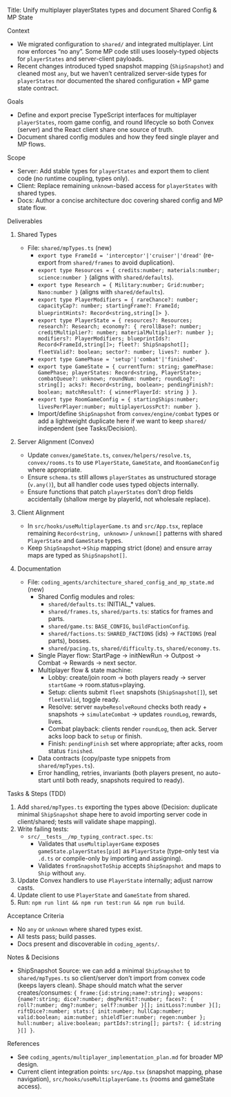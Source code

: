 Title: Unify multiplayer playerStates types and document Shared Config & MP State

Context
- We migrated configuration to `shared/` and integrated multiplayer. Lint now enforces “no any”. Some MP code still uses loosely-typed objects for `playerStates` and server-client payloads.
- Recent changes introduced typed snapshot mapping (`ShipSnapshot`) and cleaned most `any`, but we haven’t centralized server-side types for `playerStates` nor documented the shared configuration + MP game state contract.

Goals
- Define and export precise TypeScript interfaces for multiplayer `playerStates`, room game config, and round lifecycle so both Convex (server) and the React client share one source of truth.
- Document shared config modules and how they feed single player and MP flows.

Scope
- Server: Add stable types for `playerStates` and export them to client code (no runtime coupling, types only).
- Client: Replace remaining `unknown`-based access for `playerStates` with shared types.
- Docs: Author a concise architecture doc covering shared config and MP state flow.

Deliverables
1) Shared Types
   - File: `shared/mpTypes.ts` (new)
     - `export type FrameId = 'interceptor'|'cruiser'|'dread'` (re-export from `shared/frames` to avoid duplication).
     - `export type Resources = { credits:number; materials:number; science:number }` (aligns with `shared/defaults`).
     - `export type Research = { Military:number; Grid:number; Nano:number }` (aligns with `shared/defaults`).
     - `export type PlayerModifiers = { rareChance?: number; capacityCap?: number; startingFrame?: FrameId; blueprintHints?: Record<string,string[]> }`.
     - `export type PlayerState = { resources?: Resources; research?: Research; economy?: { rerollBase?: number; creditMultiplier?: number; materialMultiplier?: number }; modifiers?: PlayerModifiers; blueprintIds?: Record<FrameId,string[]>; fleet?: ShipSnapshot[]; fleetValid?: boolean; sector?: number; lives?: number }`.
     - `export type GamePhase = 'setup'|'combat'|'finished'`.
     - `export type GameState = { currentTurn: string; gamePhase: GamePhase; playerStates: Record<string, PlayerState>; combatQueue?: unknown; roundNum: number; roundLog?: string[]; acks?: Record<string, boolean>; pendingFinish?: boolean; matchResult?: { winnerPlayerId: string } }`.
     - `export type RoomGameConfig = { startingShips:number; livesPerPlayer:number; multiplayerLossPct?: number }`.
     - Import/define `ShipSnapshot` from `convex/engine/combat` types or add a lightweight duplicate here if we want to keep `shared/` independent (see Tasks/Decision).

2) Server Alignment (Convex)
   - Update `convex/gameState.ts`, `convex/helpers/resolve.ts`, `convex/rooms.ts` to use `PlayerState`, `GameState`, and `RoomGameConfig` where appropriate.
   - Ensure `schema.ts` still allows `playerStates` as unstructured storage (`v.any()`), but all handler code uses typed objects internally.
   - Ensure functions that patch `playerStates` don’t drop fields accidentally (shallow merge by playerId, not wholesale replace).

3) Client Alignment
   - In `src/hooks/useMultiplayerGame.ts` and `src/App.tsx`, replace remaining `Record<string, unknown>` / `unknown[]` patterns with shared `PlayerState` and `GameState` types.
   - Keep `ShipSnapshot`→`Ship` mapping strict (done) and ensure array maps are typed as `ShipSnapshot[]`.

4) Documentation
   - File: `coding_agents/architecture_shared_config_and_mp_state.md` (new)
     - Shared Config modules and roles:
       - `shared/defaults.ts`: INITIAL_* values.
       - `shared/frames.ts`, `shared/parts.ts`: statics for frames and parts.
       - `shared/game.ts`: `BASE_CONFIG`, `buildFactionConfig`.
       - `shared/factions.ts`: `SHARED_FACTIONS` (ids) → `FACTIONS` (real parts), bosses.
       - `shared/pacing.ts`, `shared/difficulty.ts`, `shared/economy.ts`.
     - Single Player flow: StartPage → initNewRun → Outpost → Combat → Rewards → next sector.
     - Multiplayer flow & state machine:
       - Lobby: create/join room → both players ready → server `startGame` → room.status=playing.
       - Setup: clients submit `fleet` snapshots (`ShipSnapshot[]`), set `fleetValid`, toggle ready.
       - Resolve: server `maybeResolveRound` checks both ready + snapshots → `simulateCombat` → updates `roundLog`, rewards, lives.
       - Combat playback: clients render `roundLog`, then ack. Server acks loop back to `setup` or finish.
       - Finish: `pendingFinish` set where appropriate; after acks, room status `finished`.
     - Data contracts (copy/paste type snippets from `shared/mpTypes.ts`).
     - Error handling, retries, invariants (both players present, no auto-start until both ready, snapshots required to ready).

Tasks & Steps (TDD)
1) Add `shared/mpTypes.ts` exporting the types above (Decision: duplicate minimal `ShipSnapshot` shape here to avoid importing server code in client/shared; tests will validate shape mapping).
2) Write failing tests:
   - `src/__tests__/mp_typing_contract.spec.ts`:
     - Validates that `useMultiplayerGame` exposes `gameState.playerStates[pid]` as `PlayerState` (type-only test via `.d.ts` or compile-only by importing and assigning).
     - Validates `fromSnapshotToShip` accepts `ShipSnapshot` and maps to `Ship` without `any`.
3) Update Convex handlers to use `PlayerState` internally; adjust narrow casts.
4) Update client to use `PlayerState` and `GameState` from shared.
5) Run: `npm run lint && npm run test:run && npm run build`.

Acceptance Criteria
- No `any` or `unknown` where shared types exist.
- All tests pass; build passes.
- Docs present and discoverable in `coding_agents/`.

Notes & Decisions
- ShipSnapshot Source: we can add a minimal `ShipSnapshot` to `shared/mpTypes.ts` so client/server don’t import from convex code (keeps layers clean). Shape should match what the server creates/consumes: `{ frame:{id:string;name?:string}; weapons:{name?:string; dice?:number; dmgPerHit?:number; faces?: { roll?:number; dmg?:number; self?:number }[]; initLoss?:number }[]; riftDice?:number; stats:{ init:number; hullCap:number; valid:boolean; aim:number; shieldTier:number; regen:number }; hull:number; alive:boolean; partIds?:string[]; parts?: { id:string }[] }`.

References
- See `coding_agents/multiplayer_implementation_plan.md` for broader MP design.
- Current client integration points: `src/App.tsx` (snapshot mapping, phase navigation), `src/hooks/useMultiplayerGame.ts` (rooms and gameState access).

